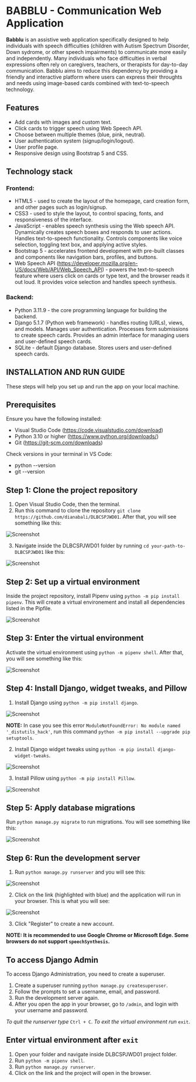 # BABBLU - Communication Web Application
**Babblu** is an assistive web application specifically designed to help individuals with speech difficulties (children with Autism Spectrum Disorder, Down sydrome, or other speech impairments) to communicate more easily and independently. Many individuals who face difficulties in verbal expressions often rely on caregivers, teachers, or therapists for day-to-day communication. Babblu aims to reduce this dependency by providing a friendly and interactive platform where users can express their throughts and needs using image-based cards combined with text-to-speech technology.

## Features
- Add cards with images and custom text.
- Click cards to trigger speech using Web Speech API.
- Choose between multiple themes (blue, pink, neutral).
- User authentication system (signup/login/logout).
- User profile page.
- Responsive design using Bootstrap 5 and CSS.

## Technology stack
### Frontend:
- HTML5 - used to create the layout of the homepage, card creation form, and other pages such as login/signup. 
- CSS3 - used to style the layout, to control spacing, fonts, and responsiveness of the interface.
- JavaScript - enables speech synthesis using the Web speech API. Dynamically creates speech boxes and responds to user actions. Handles text-to-speech functionality. Controls components like voice selection, toggling text box, and applying active styles.
- Bootstrap 5 - accelerates frontend development with pre-built classes and components like navigation bars, profiles, and buttons.
- Web Speech API (https://developer.mozilla.org/en-US/docs/Web/API/Web_Speech_API) - powers the text-to-speech feature where users click on cards or type text, and the browser reads it out loud. It provides voice selection and handles speech synthesis.

### Backend:
- Python 3.11.9 - the core programming language for building the backend.
- Django 5.1.7 (Python web framework) - handles routing (URLs), views, and models. Manages user authentication. Processes form submissions to create speech cards. Provides an admin interface for managing users and user-defined speech cards.
- SQLite - default Django database. Stores users and user-defined speech cards.

## INSTALLATION AND RUN GUIDE
These steps will help you set up and run the app on your local machine.

## Prerequisites
Ensure you have the following installed:
- Visual Studio Code (https://code.visualstudio.com/download)
- Python 3.10 or higher (https://www.python.org/downloads/)
- Git (https://git-scm.com/downloads)

Check versions in your terminal in VS Code:
- python --version
- git --version

## Step 1: Clone the project repository
1. Open Visual Studio Code, then the terminal.
2. Run this command to clone the repository `git clone https://github.com/dianabali/DLBCSPJWD01`. After that, you will see something like this:

![Screenshot](images/gitclone.png)

3. Navigate inside the DLBCSPJWD01 folder by running `cd your-path-to-DLBCSPJWD01` like this:

![Screenshot](images/navigate.png)

## Step 2: Set up a virtual environment
Inside the project repository, install Pipenv using `python -m pip install pipenv`. This will create a virtual environement and install all dependencies listed in the Pipfile.

![Screenshot](images/installpipenv.png)

## Step 3: Enter the virtual environment
Activate the virtual environment using `python -m pipenv shell`. After that, you will see something like this:

![Screenshot](images/pipenvshell.png)

## Step 4: Install Django, widget tweaks, and Pillow

1. Install Django using `python -m pip install django`.

![Screenshot](images/installdjango.png)

**NOTE:** In case you see this error `ModuleNotFoundError: No module named '_distutils_hack'`, run this command `python -m pip install --upgrade pip setuptools`.

2. Install Django widget tweaks using `python -m pip install django-widget-tweaks`.

![Screenshot](images/installdjangowidgettweaks.png)

3. Install Pillow using `python -m pip install Pillow`.

![Screenshot](images/installpillow.png)

## Step 5: Apply database migrations
Run `python manage.py migrate` to run migrations. You will see something like this:

![Screenshot](images/migrate.png)

## Step 6: Run the development server
1. Run `python manage.py runserver` and you will see this:

![Screenshot](images/runserver.png)

2. Click on the link (highlighted with blue) and the application will run in your browser. This is what you will see:

![Screenshot](images/babblulogin.png)

3. Click "Register" to create a new account.

**NOTE: It is recommended to use Google Chrome or Microsoft Edge. Some browsers do not support `speechSynthesis`.**

## To access Django Admin
To access Django Administration, you need to create a superuser.
1. Create a superuser running `python manage.py createsuperuser`.
2. Follow the prompts to set a username, email, and password.
3. Run the development server again.
4. After you open the app in your browser, go to `/admin`, and login with your username and password.

*To quit the runserver type* `Ctrl + C`. 
*To exit the virtual environment run* `exit`.

## Enter virtual environment after `exit`
1. Open your folder and navigate inside DLBCSPJWD01 project folder.
2. Run `python -m pipenv shell`.
3. Run `python manage.py runserver`.
4. Click on the link and the project will open in the browser.
